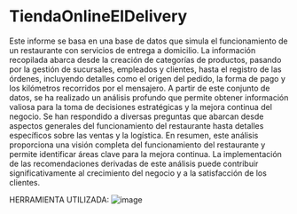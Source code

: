 # TiendaOnlineElDelivery
Este informe se basa en una base de datos que simula el funcionamiento de un restaurante con servicios de entrega a domicilio. La información recopilada abarca desde la creación de categorías de productos, pasando por la gestión de sucursales, empleados y clientes, hasta el registro de las órdenes, incluyendo detalles como el origen del pedido, la forma de pago y los kilómetros recorridos por el mensajero.
A partir de este conjunto de datos, se ha realizado un análisis profundo que permite obtener información valiosa para la toma de decisiones estratégicas y la mejora continua del negocio. Se han respondido a diversas preguntas que abarcan desde aspectos generales del funcionamiento del restaurante hasta detalles específicos sobre las ventas y la logística.
En resumen, este análisis proporciona una visión completa del funcionamiento del restaurante y permite identificar áreas clave para la mejora continua. La implementación de las recomendaciones derivadas de este análisis puede contribuir significativamente al crecimiento del negocio y a la satisfacción de los clientes.

HERRAMIENTA UTILIZADA: 
![image](https://github.com/user-attachments/assets/639c8148-e9d6-4cd0-8cb5-1e6d1049574f)

